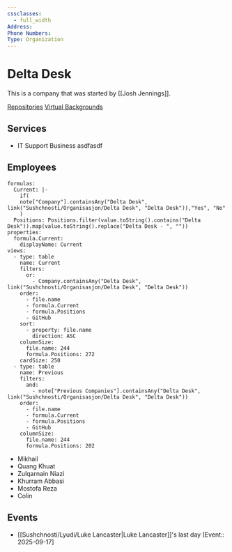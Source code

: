 ```yaml
---
cssclasses:
  - full_width
Address:
Phone Numbers:
Type: Organization
---
```

# Delta Desk

This is a company that was started by [[Josh Jennings]].

[Repositories](https://github.com/orgs/delta-desk/repositories)
[Virtual Backgrounds](https://deltadesk.sharepoint.com/:f:/s/MSP/EnQv-YQtlSVDoZ3v-jmzvUMBoO9JiiV8LZWA3rvymKCiBA?e=0gHFHi)

## Services

- IT Support Business
asdfasdf
## Employees

```base
formulas:
  Current: |-
    if(
    note["Company"].containsAny("Delta Desk", link("Sushchnosti/Organisasjon/Delta Desk", "Delta Desk")),"Yes", "No"
    )
  Positions: Positions.filter(value.toString().contains("Delta Desk")).map(value.toString().replace("Delta Desk · ", ""))
properties:
  formula.Current:
    displayName: Current
views:
  - type: table
    name: Current
    filters:
      or:
        - Company.containsAny("Delta Desk", link("Sushchnosti/Organisasjon/Delta Desk", "Delta Desk"))
    order:
      - file.name
      - formula.Current
      - formula.Positions
      - GitHub
    sort:
      - property: file.name
        direction: ASC
    columnSize:
      file.name: 244
      formula.Positions: 272
    cardSize: 250
  - type: table
    name: Previous
    filters:
      and:
        - note["Previous Companies"].containsAny("Delta Desk", link("Sushchnosti/Organisasjon/Delta Desk", "Delta Desk"))
    order:
      - file.name
      - formula.Current
      - formula.Positions
      - GitHub
    columnSize:
      file.name: 244
      formula.Positions: 202

```

- Mikhail
- Quang Khuat
- Zulqarnain Niazi
- Khurram Abbasi
- Mostofa Reza
- Colin

## Events

- [[Sushchnosti/Lyudi/Luke Lancaster|Luke Lancaster]]'s last day [Event:: 2025-09-17]